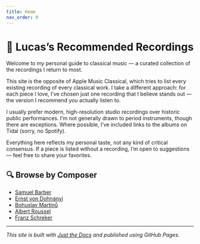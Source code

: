```yaml
---
title: Home
nav_order: 0
---
```


# 🎵 Lucas’s Recommended Recordings

Welcome to my personal guide to classical music — a curated collection of the recordings I return to most.

This site is the opposite of Apple Music Classical, which tries to list every existing recording of every classical work. I take a different approach: for each piece I love, I’ve chosen just one recording that I believe stands out — the version I recommend you actually listen to.

I usually prefer modern, high-resolution studio recordings over historic public performances. I’m not generally drawn to period instruments, though there are exceptions. Where possible, I’ve included links to the albums on Tidal (sorry, no Spotify).

Everything here reflects my personal taste, not any kind of critical consensus. If a piece is listed without a recording, I’m open to suggestions — feel free to share your favorites.

## 🔍 Browse by Composer

- [Samuel Barber](docs/barber.md)
- [Ernst von Dohnányi](docs/dohnanyi.md)
- [Bohuslav Martinů](docs/martinu.md)
- [Albert Roussel](doc/roussel.md)
- [Franz Schreker](docs/schreker.md)

---

_This site is built with [Just the Docs](https://just-the-docs.github.io/just-the-docs/) and published using GitHub Pages._
